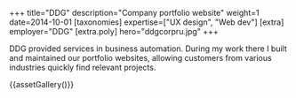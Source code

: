 +++
title="DDG"
description="Company portfolio website"
weight=1
date=2014-10-01
[taxonomies]
expertise=["UX design", "Web dev"]
[extra]
employer="DDG"
[extra.poly]
hero="ddgcorpru.jpg"
+++

DDG provided services in business automation. During my work there I built and maintained our portfolio websites, allowing customers from various industries quickly find relevant projects.

{{assetGallery()}}